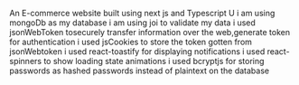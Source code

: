 An E-commerce website built using next js and Typescript
U
i am using mongoDb as my database
i am using joi to validate my data
i used jsonWebToken tosecurely transfer information over the web,generate token for authentication
i used jsCookies to store the token gotten from jsonWebtoken
i used react-toastify for displaying notifications
i used react-spinners to show loading state animations
i used bcryptjs for storing passwords as hashed passwords instead of plaintext on the database
